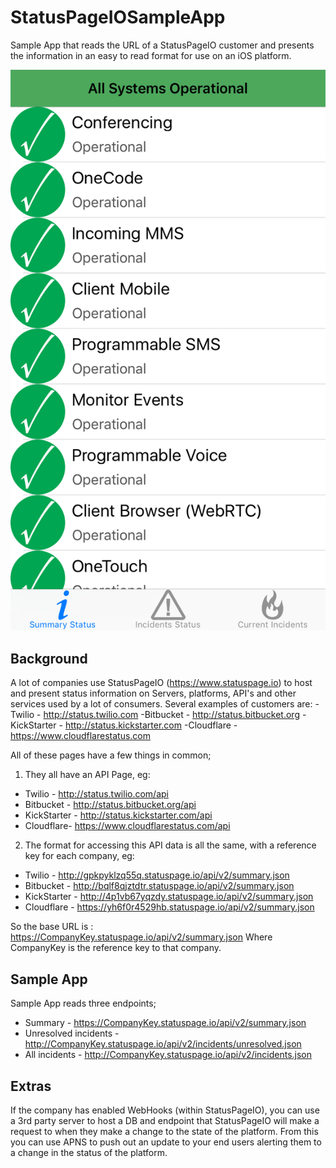 # StatusPageIOSampleApp

Sample App that reads the URL of a StatusPageIO customer and presents the information in an easy to read format for use on an iOS platform.

![Alt text](SampleImage.png?raw=true "Sample Summary Page")

## Background
A lot of companies use StatusPageIO (https://www.statuspage.io) to host and present status information on Servers, platforms, API's and other services used by a lot of consumers. 
Several examples of customers are: 
-Twilio - http://status.twilio.com
-Bitbucket - http://status.bitbucket.org
-KickStarter - http://status.kickstarter.com
-Cloudflare - https://www.cloudflarestatus.com

All of these pages have a few things in common; 

1) They all have an API Page, eg:
- Twilio - http://status.twilio.com/api
- Bitbucket - http://status.bitbucket.org/api
- KickStarter - http://status.kickstarter.com/api
- Cloudflare- https://www.cloudflarestatus.com/api

2) The format for accessing this API data is all the same, with a reference key for each company, eg: 
- Twilio - http://gpkpyklzq55q.statuspage.io/api/v2/summary.json
- Bitbucket - http://bqlf8qjztdtr.statuspage.io/api/v2/summary.json
- KickStarter - http://4p1vb67yqzdy.statuspage.io/api/v2/summary.json
- Cloudflare - https://yh6f0r4529hb.statuspage.io/api/v2/summary.json

So the base URL is : https://CompanyKey.statuspage.io/api/v2/summary.json
Where CompanyKey is the reference key to that company. 

## Sample App
Sample App reads three endpoints;
- Summary - https://CompanyKey.statuspage.io/api/v2/summary.json
- Unresolved incidents - http://CompanyKey.statuspage.io/api/v2/incidents/unresolved.json
- All incidents - http://CompanyKey.statuspage.io/api/v2/incidents.json

## Extras
If the company has enabled WebHooks (within StatusPageIO), you can use a 3rd party server to host a DB and endpoint that StatusPageIO will make a request to when they make a change to the state of the platform.
From this you can use APNS to push out an update to your end users alerting them to a change in the status of the platform.
